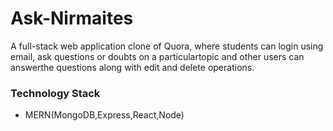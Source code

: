 
# Ask-Nirmaites

A full-stack web application clone of Quora, where students can login using email,
ask questions or doubts on a particulartopic and other users can answerthe
questions along with edit and delete operations.


### Technology Stack
 -  MERN(MongoDB,Express,React,Node) 

